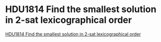 # HDU1814 Find the smallest solution in 2-sat lexicographical order
[HDU1814 Find the smallest solution in 2-sat lexicographical order](https://aiwithcloud.com/2022/09/19/hdu1814_find_the_smallest_solution_in_2_sat_lexicographical_order/)